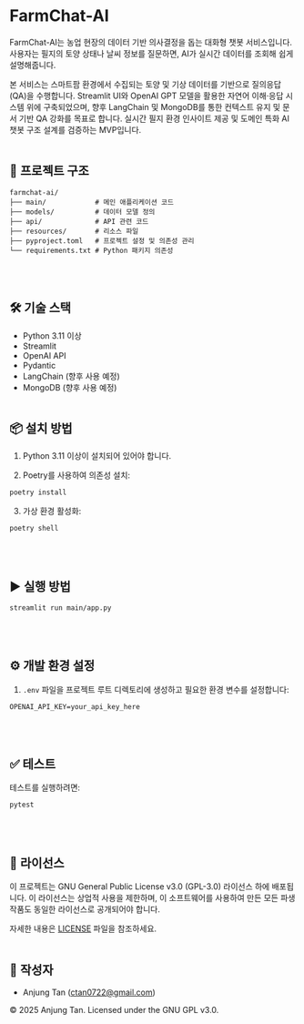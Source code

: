 # FarmChat-AI

FarmChat-AI는 농업 현장의 데이터 기반 의사결정을 돕는 대화형 챗봇 서비스입니다.
사용자는 필지의 토양 상태나 날씨 정보를 질문하면, AI가 실시간 데이터를 조회해 쉽게 설명해줍니다.

본 서비스는 스마트팜 환경에서 수집되는 토양 및 기상 데이터를 기반으로 질의응답(QA)을 수행합니다.
Streamlit UI와 OpenAI GPT 모델을 활용한 자연어 이해·응답 시스템 위에 구축되었으며,
향후 LangChain 및 MongoDB를 통한 컨텍스트 유지 및 문서 기반 QA 강화를 목표로 합니다.
실시간 필지 환경 인사이트 제공 및 도메인 특화 AI 챗봇 구조 설계를 검증하는 MVP입니다.
<br><br>  
## 📁 프로젝트 구조

```
farmchat-ai/
├── main/            # 메인 애플리케이션 코드
├── models/          # 데이터 모델 정의
├── api/             # API 관련 코드
├── resources/       # 리소스 파일
├── pyproject.toml   # 프로젝트 설정 및 의존성 관리
└── requirements.txt # Python 패키지 의존성
```
<br><br>  
## 🛠️ 기술 스택

- Python 3.11 이상
- Streamlit
- OpenAI API
- Pydantic
- LangChain (향후 사용 예정)
- MongoDB (향후 사용 예정)
<br><br>  
## 📦 설치 방법

1. Python 3.11 이상이 설치되어 있어야 합니다.

2. Poetry를 사용하여 의존성 설치:
```bash
poetry install
```

3. 가상 환경 활성화:
```bash
poetry shell
```
<br><br>    
## ▶️ 실행 방법

```bash
streamlit run main/app.py
```
<br><br>    
## ⚙️ 개발 환경 설정

1. `.env` 파일을 프로젝트 루트 디렉토리에 생성하고 필요한 환경 변수를 설정합니다:
```
OPENAI_API_KEY=your_api_key_here
```
<br><br>    
## ✅ 테스트

테스트를 실행하려면:
```bash
pytest
```
<br><br>   
## 📄 라이선스

이 프로젝트는 GNU General Public License v3.0 (GPL-3.0) 라이선스 하에 배포됩니다. 이 라이선스는 상업적 사용을 제한하며, 이 소프트웨어를 사용하여 만든 모든 파생작품도 동일한 라이선스로 공개되어야 합니다.

자세한 내용은 [LICENSE](LICENSE) 파일을 참조하세요.
<br><br>    
## 👤 작성자

- Anjung Tan (ctan0722@gmail.com) 


© 2025 Anjung Tan. Licensed under the GNU GPL v3.0.
